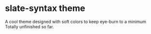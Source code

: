 # slate-syntax theme

A cool theme designed with soft colors to keep eye-burn to a minimum
Totally unfinished so far.
